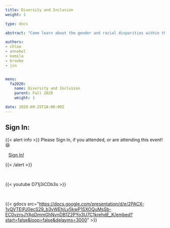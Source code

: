 ```yaml
---
title: Diversity and Inclusion
weight: 1

type: docs

abstract: "Come learn about the gender and racial disparities within the tech field and how they can be fixed through diversity and inclusion."

authors:
- chloe
- annabel
- komila
- brooke
- jin


menu:
  fa2020:
    name: Diversity and Inclusion
    parent: Fall 2020
    weight: 1

date: 2020-09-25T18:00:00Z
---
```

## Sign In:

{{< alert info >}}
Please Sign In, if you attended, or are attending this event! :smile:

<a class="btn btn-light btn-lg" href="https://ucfacmw.org/sign-in" role="button">
<i class="fas fa-file-alt" style="padding-right: 10px;"></i>  Sign In!</a>

{{< /alert >}}

<br>

{{< youtube D71j3iCDb3s >}}

<br>

{{< gdocs src="https://docs.google.com/presentation/d/e/2PACX-1vQVTEIPJ0ecS29_b3vWEhjLy5kwP1SXOQuMsSb-EC0vzroJYApDmmGhNvnDB1Z2PYo3U7C1krehdE_K/embed?start=false&loop=false&delayms=3000" >}}
